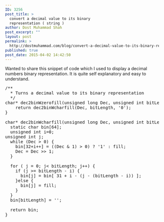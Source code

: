 ```yaml
---
ID: 3256
post_title: >
  convert a decimal value to its binary
  representation ( string )
author: Dost Muhammad Shah
post_excerpt: ""
layout: post
permalink: >
  http://dostmuhammad.com/blog/convert-a-decimal-value-to-its-binary-representation-string/
published: true
post_date: 2015-04-02 14:42:50
---
```

Wanted to share this snippet of code which I used to display a decimal numbers binary representation. It is quite self explanatory and easy to understand.

<pre>
/**
  * Turns a decimal value to its binary representation
  */
char* dec2binWzerofill(unsigned long Dec, unsigned int bitLength){
    return dec2binWcharfill(Dec, bitLength, '0');
}

char* dec2binWcharfill(unsigned long Dec, unsigned int bitLength, char fill){
  static char bin[64];
  unsigned int i=0;
unsigned int j;
  while (Dec > 0) {
    bin[32+i++] = ((Dec & 1) > 0) ? '1' : fill;
    Dec = Dec >> 1;
  }

  for ( j = 0; j< bitLength; j++) {
    if (j >= bitLength - i) {
      bin[j] = bin[ 31 + i - (j - (bitLength - i)) ];
    }else {
      bin[j] = fill;
    }
  }
  bin[bitLength] = ' ';

  return bin;
}
</pre>